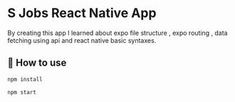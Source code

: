 # S Jobs React Native App

By creating this app I learned about expo file structure , expo routing , data fetching using api and react native basic syntaxes.

## 🚀 How to use

```sh
npm install
```
```sh
npm start 
```

